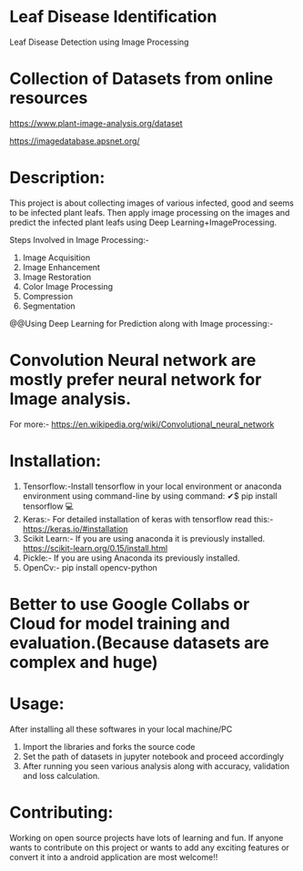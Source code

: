 # Leaf Disease Identification

Leaf Disease Detection using Image Processing

# Collection of Datasets from online resources
https://www.plant-image-analysis.org/dataset

https://imagedatabase.apsnet.org/

# Description:
This project is about collecting images of various infected, good and seems to be infected plant leafs. Then apply image processing on the images and predict the infected plant leafs using Deep Learning+ImageProcessing.

Steps Involved in Image Processing:-
1. Image Acquisition
2. Image Enhancement
3. Image Restoration
4. Color Image Processing
5. Compression
6. Segmentation

@@Using Deep Learning for Prediction along with Image processing:-
 # Convolution Neural network are mostly prefer neural network for Image analysis. 
  For more:- https://en.wikipedia.org/wiki/Convolutional_neural_network

# Installation:
1. Tensorflow:-Install tensorflow in your local environment or anaconda environment using command-line by using command:
 ✔$ pip install tensorflow 💻
2. Keras:- For detailed installation of keras with tensorflow read this:- https://keras.io/#installation
3. Scikit Learn:- If you are using anaconda it is previously installed. https://scikit-learn.org/0.15/install.html
4. Pickle:- If you are using Anaconda its previously installed.
5. OpenCv:- pip install opencv-python
# Better to use Google Collabs or Cloud for model training and evaluation.(Because datasets are complex and huge)
# Usage:
After installing all these softwares in your local machine/PC
1. Import the libraries and forks the source code
2. Set the path of datasets in jupyter notebook and proceed accordingly
3. After running you seen various analysis along with accuracy, validation and loss calculation.
# Contributing:
Working on open source projects have lots of learning and fun. If anyone wants to contribute on this project or wants to add any exciting features or convert it into a android application are most welcome!!


